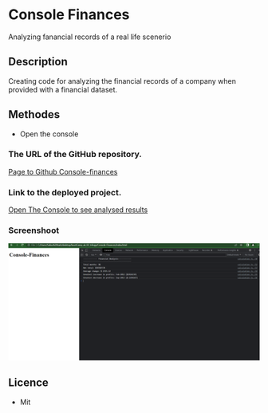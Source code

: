 # Console Finances

Analyzing fanancial records of a real life scenerio

## Description

  Creating code for analyzing the financial records of a company when provided with a financial dataset.

## Methodes

* Open the console

### The URL of the GitHub repository.

[Page to Github Console-finances](https://github.com/isahsalisu/Console-Finances.git)

### Link to the deployed project.

[Open The Console to see analysed results]( https://isahsalisu.github.io/Console-Finances/)

### Screenshoot

![html example](./assets/js/images/console-finance-screenshot.png)



 
  ## Licence

  * Mit


  